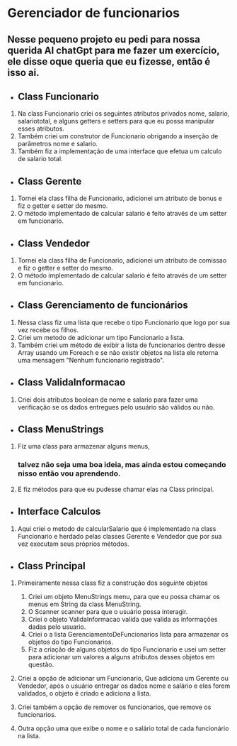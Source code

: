   # Gerenciador de funcionarios
  
  ## Nesse pequeno projeto eu pedi para nossa querida AI chatGpt para me fazer um exercício, ele disse oque queria que eu fizesse, então é isso ai.
  
  - ## Class Funcionario
  1. Na class Funcionario criei os seguintes atributos privados nome, salario, salariototal, e alguns getters e setters para que eu possa manipular esses atributos.
  2. Também criei um construtor de Funcionario obrigando a inserção de parâmetros nome e salario.
  3. Também fiz a implementação de uma interface que efetua um calculo de salario total.
     
  - ## Class Gerente
  1. Tornei ela class filha de Funcionario, adicionei um atributo de bonus e fiz o getter e setter do mesmo.
  2. O método implementado de calcular salario é feito através de um setter em funcionario.
     
  - ## Class Vendedor
  1. Tornei ela class filha de Funcionario, adicionei um atributo de comissao e fiz o getter e setter do mesmo.
  2. O método implementado de calcular salario é feito através de um setter em funcionario.
     
  - ## Class Gerenciamento de funcionários
  1. Nessa class fiz uma lista que recebe o tipo Funcionario que logo por sua vez recebe os filhos.
  2. Criei um metodo de adicionar um tipo Funcionario a lista.
  3. Também criei um método de exibir a lista de funcionarios dentro desse Array usando um Foreach e se não existir objetos na lista ele retorna uma mensagem "Nenhum funcionario registrado".
     
  - ## Class ValidaInformacao
  1. Criei dois atributos boolean de nome e salario para fazer uma verificação se os dados entregues pelo usuário são válidos ou não.
     
  - ## Class MenuStrings
  1. Fiz uma class para armazenar alguns menus, <h3>talvez não seja uma boa ideia, mas ainda estou começando nisso então vou aprendendo.
  2. E fiz métodos para que eu pudesse chamar elas na Class principal.
     
  - ## Interface Calculos
  1. Aqui criei o metodo de calcularSalario que é implementado na class Funcionario e herdado pelas classes Gerente e Vendedor que por sua vez executam seus próprios métodos.

  - ## Class Principal
  1. Primeiramente nessa class fiz a construção dos seguinte objetos
     1. Criei um objeto MenuStrings menu, para que eu possa chamar os menus em String da class MenuString.
     2. O Scanner scanner para que o usuário possa interagir.
     3. Criei o objeto ValidaInformacao valida que valida as informações dadas pelo usuario.
     4. Criei o a lista GerenciamentoDeFuncionarios lista para armazenar os objetos do tipo Funcionarios.
     5. Fiz a criação de alguns objetos do tipo Funcionario e usei um setter para adicionar um valores a alguns atributos desses objetos em questão.
        
  2. Criei a opção de adicionar um Funcionario, Que adiciona um Gerente ou Vendedor, após o usuário entregar os dados nome e salário e eles forem validados, o objeto é criado e adiciona a lista.
  3. Criei também a opção de remover os funcionarios, que remove os funcionarios.
  4. Outra opção uma que exibe o nome e o salário total de cada funcionário na lista.  
      

